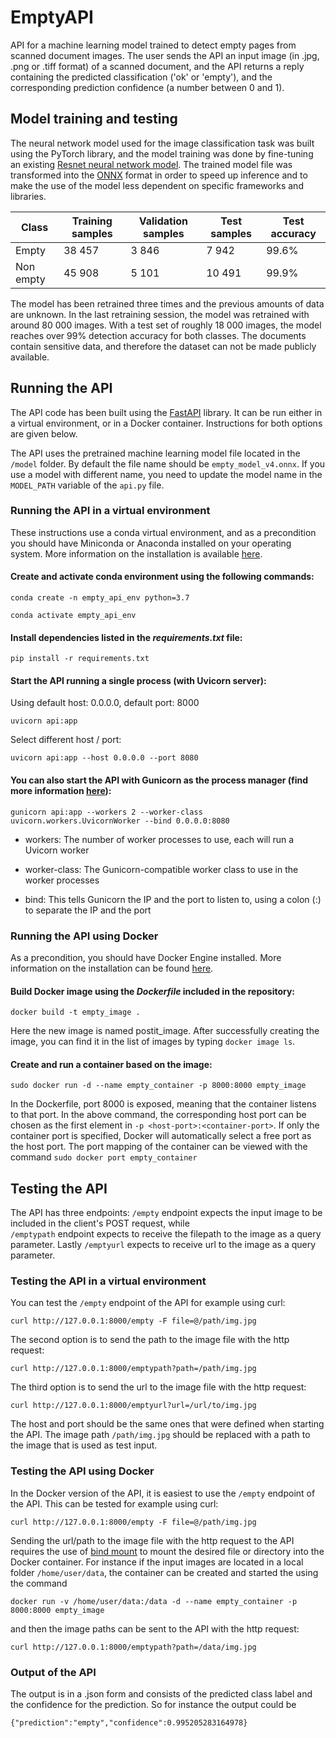 # EmptyAPI

API for a machine learning model trained to detect empty pages from scanned document images. 
The user sends the API an input image (in .jpg, .png or .tiff format) of a scanned document, and the API returns a reply 
containing the predicted classification ('ok' or 'empty'), and the corresponding prediction confidence (a number
between 0 and 1).   

## Model training and testing 

The neural network model used for the image classification task was built using the PyTorch library, and the model training
was done by fine-tuning an existing [Resnet neural network model](https://pytorch.org/vision/main/models/generated/torchvision.models.resnet18.html).
The trained model file was transformed into the [ONNX](https://onnx.ai/) format in order to speed up inference and to make the use of the model less dependent on specific frameworks and libraries. 

Class|Training samples|Validation samples|Test samples|Test accuracy
-|-|-|-|-
Empty|38 457|3 846|7 942|99.6%
Non empty|45 908|5 101|10 491|99.9%

The model has been retrained three times and the previous amounts of data are unknown. In the last retraining session, the model was retrained with around 80 000 images. With a test set of roughly 18 000 images, the model reaches over 99% detection accuracy for both classes. The documents contain sensitive data, and therefore the dataset can not be made publicly available.

## Running the API

The API code has been built using the [FastAPI](https://fastapi.tiangolo.com/) library. It can be run either in a virtual environment,
or in a Docker container. Instructions for both options are given below. 

The API uses the pretrained machine learning model file located in the `/model` folder. By default the file name should be `empty_model_v4.onnx`.
If you use a model with different name, you need to update the model name in the `MODEL_PATH` variable of the `api.py` file.

### Running the API in a virtual environment

These instructions use a conda virtual environment, and as a precondition you should have Miniconda or Anaconda installed on your operating system. 
More information on the installation is available [here](https://docs.conda.io/projects/conda/en/latest/user-guide/install/index.html). 

#### Create and activate conda environment using the following commands:

`conda create -n empty_api_env python=3.7`

`conda activate empty_api_env`

#### Install dependencies listed in the *requirements.txt* file:

`pip install -r requirements.txt`

#### Start the API running a single process (with Uvicorn server):

Using default host: 0.0.0.0, default port: 8000

`uvicorn api:app`
 
Select different host / port:

`uvicorn api:app --host 0.0.0.0 --port 8080`

#### You can also start the API with Gunicorn as the process manager (find more information [here](https://fastapi.tiangolo.com/deployment/server-workers/)):

`gunicorn api:app --workers 2 --worker-class uvicorn.workers.UvicornWorker --bind 0.0.0.0:8080`

  - workers: The number of worker processes to use, each will run a Uvicorn worker

  - worker-class: The Gunicorn-compatible worker class to use in the worker processes

  - bind: This tells Gunicorn the IP and the port to listen to, using a colon (:) to separate the IP and the port

### Running the API using Docker

As a precondition, you should have Docker Engine installed. More information on the installation can be found [here](https://docs.docker.com/engine/install/). 

#### Build Docker image using the *Dockerfile* included in the repository: 

`docker build -t empty_image .`

Here the new image is named postit_image. After successfully creating the image, you can find it in the list of images by typing `docker image ls`.

#### Create and run a container based on the image:

`sudo docker run -d --name empty_container -p 8000:8000 empty_image`

In the Dockerfile, port 8000 is exposed, meaning that the container listens to that port. In the above command, the corresponding host port can be chosen as the first element in `-p <host-port>:<container-port>`. If only the container port is specified, Docker will automatically select a free port as the host port. 
The port mapping of the container can be viewed with the command `sudo docker port empty_container`

## Testing the API

The API has three endpoints: `/empty` endpoint expects the input image to be included in the client's POST request, while  
`/emptypath` endpoint expects to receive the filepath to the image as a query parameter. Lastly `/emptyurl` expects to receive url to the image as a query parameter.

### Testing the API in a virtual environment

You can test the `/empty` endpoint of the API for example using curl:

`curl http://127.0.0.1:8000/empty -F file=@/path/img.jpg`

The second option is to send the path to the image file with the http request:

`curl http://127.0.0.1:8000/emptypath?path=/path/img.jpg`

The third option is to send the url to the image file with the http request:

`curl http://127.0.0.1:8000/emptyurl?url=/url/to/img.jpg`

The host and port should be the same ones that were defined when starting the API.
The image path `/path/img.jpg` should be replaced with a path to the image that is used as test input. 

### Testing the API using Docker

In the Docker version of the API, it is easiest to use the `/empty` endpoint of the API. This can be tested 
for example using curl:

`curl http://127.0.0.1:8000/empty -F file=@/path/img.jpg`

Sending the url/path to the image file with the http request to the API requires 
the use of [bind mount](https://docs.docker.com/storage/bind-mounts/) to mount the desired file or 
directory into the Docker container. For instance if the input images are located in a local folder 
`/home/user/data`, the container can be created and started the using the command 

`docker run -v /home/user/data:/data -d --name empty_container -p 8000:8000 empty_image`

and then the image paths can be sent to the API with the http request:

`curl http://127.0.0.1:8000/emptypath?path=/data/img.jpg`

### Output of the API

The output is in a .json form and consists of the predicted class label and the confidence for the prediction.
So for instance the output could be 

`{"prediction":"empty","confidence":0.995205283164978}`


